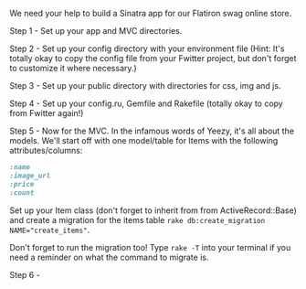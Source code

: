 We need your help to build a Sinatra app for our Flatiron swag online store. 

Step 1 - Set up your app and MVC directories.

Step 2 - Set up your config directory with your environment file (Hint: It's totally okay to copy the config file from your Fwitter project, but don't forget to customize it where necessary.)

Step 3 - Set up your public directory with directories for css, img and js.

Step 4 - Set up your config.ru, Gemfile and Rakefile (totally okay to copy from Fwitter again!)

Step 5 - Now for the MVC. In the infamous words of Yeezy, it's all about the models. We'll start off with one model/table for Items with the following attributes/columns:

```ruby
:name
:image_url 
:price
:count
```

Set up your Item class (don't forget to inherit from from ActiveRecord::Base) and create a migration for the items table `rake db:create_migration NAME="create_items"`. 

Don't forget to run the migration too! Type `rake -T` into your terminal if you need a reminder on what the command to migrate is.

Step 6 - 